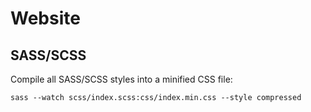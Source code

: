 # Website

## SASS/SCSS

Compile all SASS/SCSS styles into a minified CSS file:

```
sass --watch scss/index.scss:css/index.min.css --style compressed
```
